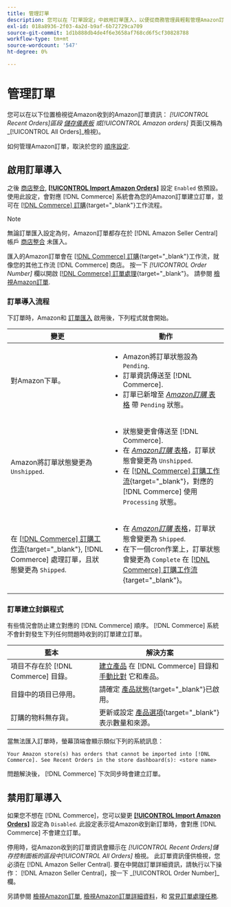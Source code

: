 ```yaml
---
title: 管理訂單
description: 您可以在「訂單設定」中啟用訂單匯入，以便從商務管理員輕鬆管理Amazon訂單。
exl-id: 018a8936-2f03-4a2d-b9af-6b72729ca709
source-git-commit: 1d1b888db4de4f6e3658af768cd6f5cf30828788
workflow-type: tm+mt
source-wordcount: '547'
ht-degree: 0%

---
```


# 管理訂單

您可以在以下位置檢視從Amazon收到的Amazon訂單資訊： _[!UICONTROL Recent Orders]_區段 [儲存儀表板](./amazon-store-dashboard.md) 或_[!UICONTROL Amazon orders]_ 頁面(又稱為 _[!UICONTROL All Orders]_檢視)。

如何管理Amazon訂單，取決於您的 [順序設定](./order-settings.md#configure-order-settings).

## 啟用訂單導入

之後 [商店整合](./store-integration.md), [**[!UICONTROL Import Amazon Orders]**](./order-settings.md#configure-order-settings) 設定 `Enabled` 依預設。 使用此設定，會對應 [!DNL Commerce] 系統會為您的Amazon訂單建立訂單，並可在 [[!DNL Commerce] 訂購](https://docs.magento.com/user-guide/sales/orders.html){target=&quot;_blank&quot;}工作流程。

>[!NOTE]
>
>無論訂單匯入設定為何，Amazon訂單都存在於 [!DNL Amazon Seller Central] 帳戶 [商店整合](./store-integration.md) 未匯入。

匯入的Amazon訂單會在 [[!DNL Commerce] 訂購](https://docs.magento.com/user-guide/sales/orders.html){target=&quot;_blank&quot;}工作流，就像您的其他工作流 [!DNL Commerce] 商店。 按一下 *[!UICONTROL Order Number]* 欄以開啟 [[!DNL Commerce] 訂單處理](https://docs.magento.com/user-guide/sales/order-processing.html#order-view-descriptions){target=&quot;_blank&quot;}。 請參閱 [檢視Amazon訂單](./amazon-orders-all.md).

### 訂單導入流程

下訂單時，Amazon和 [訂單匯入](./order-settings.md) 啟用後，下列程式就會開始。

| 變更 | 動作 |
|---|---|
| 對Amazon下單。 | <ul><li>Amazon將訂單狀態設為 `Pending`.</li><li>訂單資訊傳送至 [!DNL Commerce].</li><li>訂單已新增至 [_Amazon訂購_ 表格](./amazon-orders-all.md) 帶 `Pending` 狀態。</li></ul> |
| Amazon將訂單狀態變更為 `Unshipped`. | <ul><li>狀態變更會傳送至 [!DNL Commerce].</li><li>在 [_Amazon訂購_ 表格](./amazon-orders-all.md)，訂單狀態會變更為 `Unshipped`.</li><li>在 [[!DNL Commerce] 訂購工作流](https://docs.magento.com/user-guide/sales/orders.html){target=&quot;_blank&quot;}，對應的 [!DNL Commerce] 使用 `Processing` 狀態。</li></ul> |
| 在 [[!DNL Commerce] 訂購工作流](https://docs.magento.com/user-guide/sales/orders.html){target=&quot;_blank&quot;}, [!DNL Commerce] 處理訂單，且狀態變更為 `Shipped`. | <ul><li>在 [_Amazon訂購_ 表格](./amazon-orders-all.md)，訂單狀態會變更為 `Shipped`.</li><li>在下一個cron作業上，訂單狀態會變更為 `Complete` 在 [[!DNL Commerce] 訂購工作流](https://docs.magento.com/user-guide/sales/orders.html){target=&quot;_blank&quot;}。</li></ul> |

### 訂單建立封鎖程式

有些情況會防止建立對應的 [!DNL Commerce] 順序。 [!DNL Commerce] 系統不會針對發生下列任何問題時收到的訂單建立訂單。

| 藍本 | 解決方案 |
|---|---|
| 項目不存在於 [!DNL Commerce] 目錄。 | [建立產品](./creating-assigning-catalog-products.md) 在 [!DNL Commerce] 目錄和 [手動比對](./creating-assigning-catalog-products.md) 它和產品。 |
| 目錄中的項目已停用。 | 請確定 [產品狀態](https://docs.magento.com/user-guide/catalog/inventory-product-stock-options.html){target=&quot;_blank&quot;}已啟用。 |
| 訂購的物料無存貨。 | 更新或設定 [產品選項](https://docs.magento.com/user-guide/catalog/inventory-product-stock-options.html){target=&quot;_blank&quot;}表示數量和來源。 |

當無法匯入訂單時，螢幕頂端會顯示類似下列的系統訊息：

`Your Amazon store(s) has orders that cannot be imported into [!DNL Commerce]. See Recent Orders in the store dashboard(s): <store name>`

問題解決後， [!DNL Commerce] 下次同步時會建立訂單。

## 禁用訂單導入

如果您不想在 [!DNL Commerce]，您可以變更 [**[!UICONTROL Import Amazon Orders]**](./order-settings.md#configure-order-settings) 設定為 `Disabled`. 此設定表示從Amazon收到新訂單時，會對應 [!DNL Commerce] 不會建立訂單。

停用時，從Amazon收到的訂單資訊會顯示在 _[!UICONTROL Recent Orders]_儲存控制面板的區段中_[!UICONTROL All Orders]_ 檢視。 此訂單資訊僅供檢視，您必須在 [!DNL Amazon Seller Central]. 要在中開啟訂單詳細資訊，請執行以下操作： [!DNL Amazon Seller Central]，按一下 _[!UICONTROL Order Number]_欄。

另請參閱 [檢視Amazon訂單](./amazon-orders-all.md), [檢視Amazon訂單詳細資料](./amazon-order-details.md)，和 [常見訂單處理任務](./common-order-processing.md).
